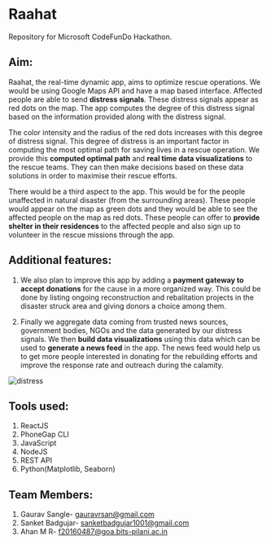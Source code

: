 # Raahat
Repository for Microsoft CodeFunDo Hackathon.

## Aim: 
Raahat, the real-time dynamic app, aims to optimize rescue operations. We would be using Google Maps API and have a map based interface. 
Affected people are able to send **distress signals**. These distress signals appear as red dots on the map. The app computes the degree of this distress signal based on the information provided along with the distress signal. 

The color intensity and the radius of the red dots increases with this degree of distress signal. This degree of distress is an important factor in computing the most optimal path for saving lives in a rescue operation. 
We provide this **computed optimal path** and **real time data visualizations** to the rescue teams. They can then make decisions based on these data solutions in order to maximise their rescue efforts. 

There would be a third aspect to the app. This would be for the people unaffected in natural disaster (from the surrounding areas). These people would appear on the map as green dots and they would be able to see the affected people on the map as red dots. These people can offer to **provide shelter in their residences** to the affected people and also sign up to volunteer in the rescue missions through the app. 

## Additional features:
1. We also plan to improve this app by adding a **payment gateway to accept donations** for the cause in a more organized way. This could be done by listing ongoing reconstruction and rebalitation projects in the disaster struck area and giving donors a choice among them.

2. Finally we aggregate data coming from trusted news sources, government bodies, NGOs and the data generated by our distress signals. We then **build data visualizations** using this data which can be used to **generate a news feed** in the app. The news feed would help us to get more people interested in donating for the rebuilding efforts and improve the response rate and outreach during the calamity. 

![distress](clustering.gif)

## Tools used:
1. ReactJS
2. PhoneGap CLI
3. JavaScript
4. NodeJS
5. REST API
6. Python(Matplotlib, Seaborn)

## Team Members:
1. Gaurav Sangle- gauravrsan@gmail.com
2. Sanket Badgujar- sanketbadgujar1001@gmail.com
3. Ahan M R- f20160487@goa.bits-pilani.ac.in
